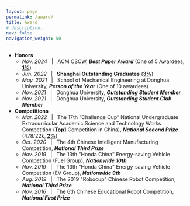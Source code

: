 ```yaml
---
layout: page
permalink: /award/
title: Award
# description:
nav: false
navigation_weight: 50
---
```



- <b>Honors</b>
  <ul style="padding-left: 20px;">
      <li><em>Nov. 2024</em> &nbsp; | &nbsp; ACM CSCW, <b><i>Best Paper Award</i></b> (One of 5 Awardees, <u><b>1%</b></u>)</li>
      <li><em>Jun. 2022</em> &nbsp; | &nbsp; <b>Shanghai Outstanding Graduates</b> (<u><b>3%</b></u>)</li>
      <li><em>May. 2021</em> &nbsp; | &nbsp; School of Mechanical Engineering at Donghua University, <b><i>Person of the Year</i></b> (One of 10 awardees)</li>
      <li><em>Nov. 2021</em> &nbsp; | &nbsp; Donghua University, <b><i>Outstanding Student Member</i></b></li>
      <li><em>Nov. 2021</em> &nbsp; | &nbsp; Donghua University, <b><i>Outstanding Student Club Member</i></b></li>
    </ul>
- <b>Competitions</b>
  <ul style="padding-left: 20px;">
      <li><em>Mar. 2022</em> &nbsp; | &nbsp; The 17th “Challenge Cup” National Undergraduate Extracurricular Academic Science and Technology Works Competition (<b><u>Top1</u></b> Competition in China), <b><i>National Second Prize</i></b> (478/22k, <u><b>2%</b></u>)</li>
      <li><em>Oct. 2020</em> &nbsp; | &nbsp; The 4th Chinese Intelligent Manufacturing Competition, <b><i>National Third Prize</i></b></li>
      <li><em>Nov. 2019</em> &nbsp; | &nbsp; The 13th "Honda China" Energy-saving Vehicle Competition (Fuel Group), <b><i>Nationwide 10th</i></b></li>
      <li><em>Nov. 2019</em> &nbsp; | &nbsp; The 13th "Honda China" Energy-saving Vehicle Competition (EV Group), <b><i>Nationwide 9th</i></b></li>
      <li><em>Aug. 2019</em> &nbsp; | &nbsp; The 2019 "Robocup" Chinese Robot Competition, <b><i>National Third Prize</i></b></li>
      <li><em>Nov. 2016</em> &nbsp; | &nbsp; The 6th Chinese Educational Robot Competition, <b><i>National First Prize</i></b></li>
    </ul>
